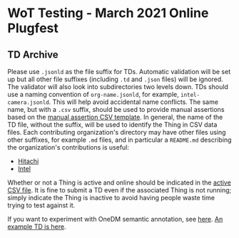 # WoT Testing - March 2021 Online Plugfest 
## TD Archive

Please use `.jsonld` as the file suffix for TDs.
Automatic validation will be set up but all other file suffixes 
(including `.td` and `.json` files) will be ignored.
The validator will also look into subdirectories two levels down.
TDs should use a naming convention of `org-name.jsonld`, for example, `intel-camera.jsonld`.
This will help avoid accidental name conflicts.
The same name, but with a `.csv` suffix, should be used to
provide manual assertions based on the [manual assertion CSV template](../manual.csv).
In general, the name of the TD file, without the suffix, will be used to identify the Thing
in CSV data files.
Each contributing organization's directory may have other files using other suffixes,
for example `.md` files, and in particular a `README.md` describing the organization's
contributions is useful:

* [Hitachi](Hitachi/README.md)
* [Intel](Intel/README.md)

Whether or not a Thing is active and online should be indicated in the 
[active CSV file](../active.csv).
It is fine to submit a TD even if the associated Thing is not running;
simply indicate the Thing is inactive to avoid
having people waste time trying to test against it.

If you want to experiment with OneDM semantic annotation,
see [here](https://github.com/one-data-model/playground/tree/master/sdfObject).
[An example TD is here](https://github.com/mjkoster/ODM-Examples/blob/master/examples/switch-td.json).
